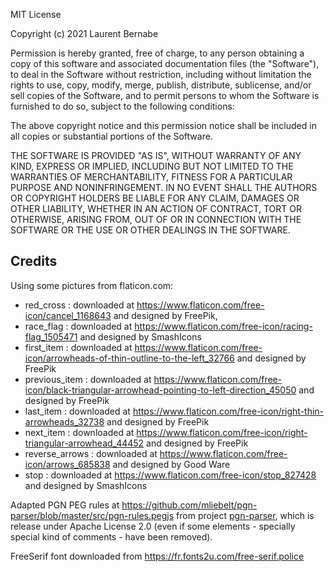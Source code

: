 MIT License

Copyright (c) 2021 Laurent Bernabe

Permission is hereby granted, free of charge, to any person obtaining a copy
of this software and associated documentation files (the "Software"), to deal
in the Software without restriction, including without limitation the rights
to use, copy, modify, merge, publish, distribute, sublicense, and/or sell
copies of the Software, and to permit persons to whom the Software is
furnished to do so, subject to the following conditions:

The above copyright notice and this permission notice shall be included in all
copies or substantial portions of the Software.

THE SOFTWARE IS PROVIDED "AS IS", WITHOUT WARRANTY OF ANY KIND, EXPRESS OR
IMPLIED, INCLUDING BUT NOT LIMITED TO THE WARRANTIES OF MERCHANTABILITY,
FITNESS FOR A PARTICULAR PURPOSE AND NONINFRINGEMENT. IN NO EVENT SHALL THE
AUTHORS OR COPYRIGHT HOLDERS BE LIABLE FOR ANY CLAIM, DAMAGES OR OTHER
LIABILITY, WHETHER IN AN ACTION OF CONTRACT, TORT OR OTHERWISE, ARISING FROM,
OUT OF OR IN CONNECTION WITH THE SOFTWARE OR THE USE OR OTHER DEALINGS IN THE
SOFTWARE.

## Credits

Using some pictures from flaticon.com:
* red_cross : downloaded at https://www.flaticon.com/free-icon/cancel_1168643 and designed by FreePik,
* race_flag : downloaded at https://www.flaticon.com/free-icon/racing-flag_1505471 and designed by SmashIcons
* first_item : downloaded at https://www.flaticon.com/free-icon/arrowheads-of-thin-outline-to-the-left_32766 and designed by FreePik
* previous_item : downloaded at https://www.flaticon.com/free-icon/black-triangular-arrowhead-pointing-to-left-direction_45050 and designed by FreePik
* last_item : downloaded at https://www.flaticon.com/free-icon/right-thin-arrowheads_32738 and designed by FreePik
* next_item : downloaded at https://www.flaticon.com/free-icon/right-triangular-arrowhead_44452 and designed by FreePik
* reverse_arrows : downloaded at https://www.flaticon.com/free-icon/arrows_685838 and designed by Good Ware
* stop : downloaded at https://www.flaticon.com/free-icon/stop_827428 and designed by SmashIcons

Adapted PGN PEG rules at https://github.com/mliebelt/pgn-parser/blob/master/src/pgn-rules.pegjs from project [pgn-parser](https://github.com/mliebelt/pgn-parser/blob/master/src/pgn-rules.pegjs), which is release under Apache License 2.0 (even if some elements - specially special kind of comments - have been removed).

FreeSerif font downloaded from https://fr.fonts2u.com/free-serif.police